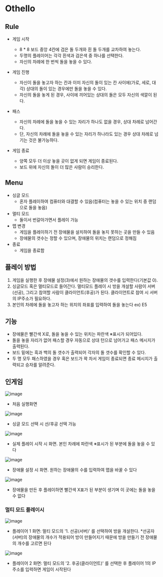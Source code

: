 # Othello


## Rule

* 게임 시작
  * 8 * 8 보드 중앙 4칸에 검은 돌 두개와 흰 돌 두개를 교차하여 놓는다.
  * 두명의 플레이어는 각각 흰색과 검은색 중 하나를 선택한다.
  * 자신의 차례에 한 번씩 돌을 놓을 수 있다.

* 게임 진행
  * 자신이 돌을 놓고자 하는 칸과 이미 자신의 돌이 있는 칸 사이에(가로, 세로, 대각) 상대의 돌이 있는 경우에만 돌을 놓을 수 있다.
  * 자신의 돌을 놓게 된 경우, 사이에 끼어있는 상대의 돌은 모두 자신의 색깔이 된다.
 
* 패스
  * 자신의 차례에 돌을 놓을 수 있는 자리가 하나도 없을 경우, 상대 차례로 넘어간다.
  * 단, 자신의 차례에 돌을 놓을 수 있는 자리가 하나라도 있는 경우 상대 차례로 넘기는 것은 불가능하다.

* 게임 종료
  * 양쪽 모두 더 이상 놓을 곳이 없게 되면 게임이 종료된다.
  * 보드 위에 자신의 돌이 더 많은 사람이 승리한다.


## Menu

* 싱글 모드
  * 혼자 플레이하여 컴퓨터와 대결할 수 있음(컴퓨터는 놓을 수 있는 위치 중 랜덤으로 돌을 놓음)
* 멀티 모드
  * 둘이서 번갈아가면서 플레이 가능
* 맵 변경
  * 게임을 플레이하기 전 장애물을 설치하여 돌을 놓지 못하는 곳을 만들 수 있음
  * 장애물의 갯수는 정할 수 있으며, 장애물의 위치는 랜덤으로 정해짐
* 종료
  * 게임을 종료함


## 플레이 방법

1. 게임을 실행한 후 장애물 설정(3)에서 원하는 장애물의 갯수를 입력한다(기본값 0).
2. 싱글모드 혹은 멀티모드로 들어간다.
     멀티모드 플레이 시 방을 개설할 사람이 서버(선공), 그리고 참여할 사람이 클라이언트(후공)가 된다. 클라이언트로 참여 시 서버의 IP주소가 필요하다.
3. 본인의 차례에 돌을 놓고자 하는 위치의 좌표를 입력하여 돌을 놓는다 ex) E5


## 기능

* 장애물은 빨간색 X로, 돌을 놓을 수 있는 위치는 파란색 ※표시가 되어있다.
* 돌을 놓을 자리가 없어 패스할 경우 자동으로 상대 턴으로 넘어가고 패스 메시지가 출력된다.
* 보드 밑에는 흑과 백의 돌 갯수가 출력되어 각자의 돌 갯수를 확인할 수 있다.
* 두 명 모두 패스하였을 경우 혹은 보드가 꽉 차서 게임이 종료되면 종료 메시지가 출력되고 승자를 알려준다.

## 인게임

![image](https://user-images.githubusercontent.com/101162453/158518275-670e6f3b-b667-4a08-9958-4f92aa87494d.png)
* 처음 실행화면 

![image](https://user-images.githubusercontent.com/101162453/158518422-efb0a171-5c5c-4d34-8862-a89a4fed86ab.png)
* 싱글 모드 선택 시 선/후공 선택 가능

![image](https://user-images.githubusercontent.com/101162453/158518554-893c5da9-9c88-4bfa-8db7-235d707e3b20.png)
* 실제 플레이 시작 시 화면. 본인 차례에 파란색 ※표시가 된 부분에 돌을 놓을 수 있다

![image](https://user-images.githubusercontent.com/101162453/158519566-23b4400b-966d-468d-bce6-098ba9fc6b94.png)
* 장애물 설정 시 화면. 원하는 장애물의 수를 입력하여 맵을 바꿀 수 있다

![image](https://user-images.githubusercontent.com/101162453/158519807-e321fe14-1617-404e-88c6-eafdb8d58953.png)
* 장애물을 만든 후 플레이하면 빨간색 X표가 된 부분이 생기며 이 곳에는 돌을 놓을 수 없다


### 멀티 모드 플레이시

![image](https://user-images.githubusercontent.com/101162453/158520473-c7cd041c-fd0d-46e2-bcd7-c8ec81b3590c.png)
* 플레이어 1 화면: 멀티 모드의 '1. 선공(서버)' 를 선택하여 방을 개설한다.
*선공자(서버)의 장애물의 개수가 적용되어 방이 만들어지기 때문에 방을 만들기 전 장애물의 개수를 고르면 된다

![image](https://user-images.githubusercontent.com/101162453/158520823-d48f500d-c470-4522-800c-e354b828298c.png)
* 플레이어 2 화면: 멀티 모드의 '2. 후공(클라이언트)' 를 선택한 후 플레이어 1의 IP주소를 입력하면 게임이 시작된다
